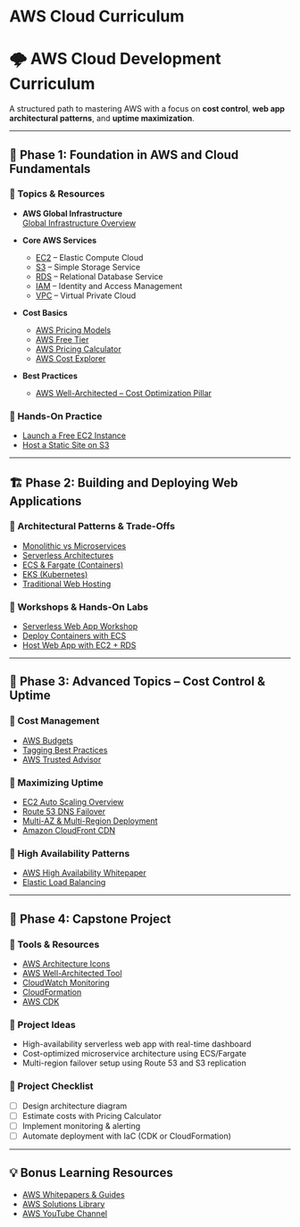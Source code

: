 # AWS Cloud Curriculum

# 🌩️ AWS Cloud Development Curriculum

A structured path to mastering AWS with a focus on **cost control**, **web app architectural patterns**, and **uptime maximization**.

---

## 🧭 Phase 1: Foundation in AWS and Cloud Fundamentals

### 🔹 Topics & Resources

- **AWS Global Infrastructure**  
  [Global Infrastructure Overview](https://aws.amazon.com/about-aws/global-infrastructure/)

- **Core AWS Services**  
  - [EC2](https://aws.amazon.com/ec2/) – Elastic Compute Cloud  
  - [S3](https://aws.amazon.com/s3/) – Simple Storage Service  
  - [RDS](https://aws.amazon.com/rds/) – Relational Database Service  
  - [IAM](https://aws.amazon.com/iam/) – Identity and Access Management  
  - [VPC](https://aws.amazon.com/vpc/) – Virtual Private Cloud  

- **Cost Basics**  
  - [AWS Pricing Models](https://aws.amazon.com/pricing/)  
  - [AWS Free Tier](https://aws.amazon.com/free/)  
  - [AWS Pricing Calculator](https://calculator.aws.amazon.com/)  
  - [AWS Cost Explorer](https://docs.aws.amazon.com/cost-management/latest/userguide/what-is-cost-explorer.html)

- **Best Practices**  
  - [AWS Well-Architected – Cost Optimization Pillar](https://docs.aws.amazon.com/wellarchitected/latest/cost-optimization-pillar/)

### 🔹 Hands-On Practice

- [Launch a Free EC2 Instance](https://docs.aws.amazon.com/AWSEC2/latest/UserGuide/EC2_GetStarted.html)
- [Host a Static Site on S3](https://docs.aws.amazon.com/AmazonS3/latest/userguide/WebsiteHosting.html)

---

## 🏗️ Phase 2: Building and Deploying Web Applications

### 🔹 Architectural Patterns & Trade-Offs

- [Monolithic vs Microservices](https://aws.amazon.com/blogs/compute/monoliths-vs-microservices/)
- [Serverless Architectures](https://aws.amazon.com/serverless/)
- [ECS & Fargate (Containers)](https://aws.amazon.com/ecs/)
- [EKS (Kubernetes)](https://aws.amazon.com/eks/)
- [Traditional Web Hosting](https://aws.amazon.com/websites/)

### 🔹 Workshops & Hands-On Labs

- [Serverless Web App Workshop](https://catalog.workshops.aws/serverless-web-app/en-US)
- [Deploy Containers with ECS](https://docs.aws.amazon.com/AmazonECS/latest/developerguide/Welcome.html)
- [Host Web App with EC2 + RDS](https://aws.amazon.com/getting-started/hands-on/deploy-applications/)

---

## 🔧 Phase 3: Advanced Topics – Cost Control & Uptime

### 🔹 Cost Management

- [AWS Budgets](https://docs.aws.amazon.com/cost-management/latest/userguide/budgets-managing-costs.html)
- [Tagging Best Practices](https://docs.aws.amazon.com/general/latest/gr/aws_tagging.html)
- [AWS Trusted Advisor](https://aws.amazon.com/premiumsupport/technology/trusted-advisor/)

### 🔹 Maximizing Uptime

- [EC2 Auto Scaling Overview](https://docs.aws.amazon.com/autoscaling/ec2/userguide/what-is-amazon-ec2-auto-scaling.html)
- [Route 53 DNS Failover](https://docs.aws.amazon.com/Route53/latest/DeveloperGuide/dns-failover.html)
- [Multi-AZ & Multi-Region Deployment](https://aws.amazon.com/blogs/architecture/active-active-architecture-patterns-on-aws/)
- [Amazon CloudFront CDN](https://aws.amazon.com/cloudfront/)

### 🔹 High Availability Patterns

- [AWS High Availability Whitepaper](https://docs.aws.amazon.com/whitepapers/latest/aws-overview/ha-fault-tolerance.html)
- [Elastic Load Balancing](https://aws.amazon.com/elasticloadbalancing/)

---

## 🚀 Phase 4: Capstone Project

### 🔹 Tools & Resources

- [AWS Architecture Icons](https://aws.amazon.com/architecture/icons/)
- [AWS Well-Architected Tool](https://aws.amazon.com/well-architected-tool/)
- [CloudWatch Monitoring](https://docs.aws.amazon.com/cloudwatch/)
- [CloudFormation](https://aws.amazon.com/cloudformation/)
- [AWS CDK](https://aws.amazon.com/cdk/)

### 🔹 Project Ideas

- High-availability serverless web app with real-time dashboard  
- Cost-optimized microservice architecture using ECS/Fargate  
- Multi-region failover setup using Route 53 and S3 replication  

### 🔹 Project Checklist

- [ ] Design architecture diagram  
- [ ] Estimate costs with Pricing Calculator  
- [ ] Implement monitoring & alerting  
- [ ] Automate deployment with IaC (CDK or CloudFormation)

---

## 💡 Bonus Learning Resources

- [AWS Whitepapers & Guides](https://aws.amazon.com/whitepapers/)
- [AWS Solutions Library](https://aws.amazon.com/solutions/)
- [AWS YouTube Channel](https://www.youtube.com/user/AmazonWebServices)

